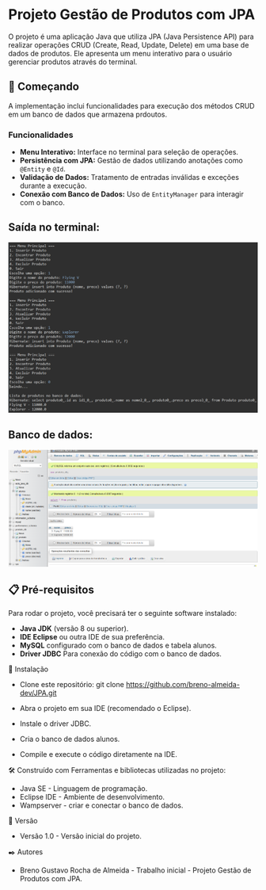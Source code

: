 # Projeto Gestão de Produtos com JPA
O projeto é uma aplicação Java que utiliza JPA (Java Persistence API) para realizar operações CRUD (Create, Read, Update, Delete) em uma base de dados de produtos. Ele apresenta um menu interativo para o usuário gerenciar produtos através do terminal.

## 🚀 Começando

A implementação inclui funcionalidades para execução dos métodos CRUD em um banco de dados que armazena prdoutos.


### Funcionalidades

- **Menu Interativo:** Interface no terminal para seleção de operações.
- **Persistência com JPA:** Gestão de dados utilizando anotações como `@Entity` e `@Id`.
- **Validação de Dados:** Tratamento de entradas inválidas e exceções durante a execução.
- **Conexão com Banco de Dados:** Uso de `EntityManager` para interagir com o banco.


## Saída no terminal:
![Imagem CLI](https://github.com/breno-almeida-dev/JPA/blob/master/JPA-imagem.png)

## Banco de dados:
![Imagem CLI](https://github.com/breno-almeida-dev/JPA/blob/master/JPA-imagem2.png)

## 📋 Pré-requisitos

Para rodar o projeto, você precisará ter o seguinte software instalado:

- **Java JDK** (versão 8 ou superior).
- **IDE Eclipse** ou outra IDE de sua preferência.
- **MySQL** configurado com o banco de dados e tabela alunos.
- **Driver JDBC** Para conexão do código com o banco de dados.

🔧 Instalação
- Clone este repositório:
    git clone https://github.com/breno-almeida-dev/JPA.git
  
- Abra o projeto em sua IDE (recomendado o Eclipse).
- Instale o driver JDBC.
- Cria o banco de dados alunos.
- Compile e execute o código diretamente na IDE.
  
  

🛠️ Construído com
Ferramentas e bibliotecas utilizadas no projeto:

- Java SE - Linguagem de programação.
- Eclipse IDE - Ambiente de desenvolvimento.
- Wampserver - criar e conectar o banco de dados.


📌 Versão
- Versão 1.0 - Versão inicial do projeto.



✒️ Autores
- Breno Gustavo Rocha de Almeida - Trabalho inicial - Projeto Gestão de Produtos com JPA.
